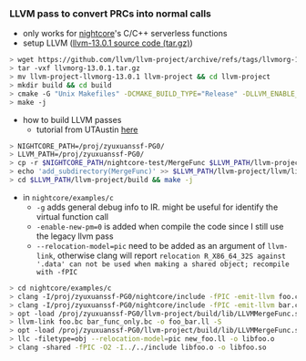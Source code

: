 ### LLVM pass to convert PRCs into normal calls
- only works for [nightcore](https://github.com/ut-osa/nightcore)'s C/C++ serverless functions
- setup LLVM ([llvm-13.0.1 source code (tar.gz)](https://github.com/llvm/llvm-project/releases/tag/llvmorg-13.0.1))

```bash
> wget https://github.com/llvm/llvm-project/archive/refs/tags/llvmorg-13.0.1.tar.gz
> tar -vxf llvmorg-13.0.1.tar.gz
> mv llvm-project-llvmorg-13.0.1 llvm-project && cd llvm-project
> mkdir build && cd build
> cmake -G "Unix Makefiles" -DCMAKE_BUILD_TYPE="Release" -DLLVM_ENABLE_PROJECTS="clang;clang-tools-extra;compiler-rt;lldb;lld" DLLVM_ENABLE_RUNTIMES="libcxx;libcxxabi" ../llvm
> make -j
```

- how to build LLVM passes
  + tutorial from UTAustin [here](https://www.cs.utexas.edu/~pingali/CS380C/2020/assignments/llvm-guide.html)

```bash
> NIGHTCORE_PATH=/proj/zyuxuanssf-PG0/
> LLVM_PATH=/proj/zyuxuanssf-PG0/
> cp -r $NIGHTCORE_PATH/nightcore-test/MergeFunc $LLVM_PATH/llvm-project/llvm/lib/Transforms/
> echo 'add_subdirectory(MergeFunc)' >> $LLVM_PATH/llvm-project/llvm/lib/CMakeList.txt
> cd $LLVM_PATH/llvm-project/build && make -j
```

- in `nightcore/examples/c`
  + `-g` adds general debug info to IR. might be useful for identify the virtual function call
  + `-enable-new-pm=0` is added when compile the code since I still use the legacy llvm pass
  + `--relocation-model=pic` need to be added as an argument of `llvm-link`, otherwise clang will report `relocation R_X86_64_32S against '.data' can not be used when making a shared object; recompile with -fPIC`
  
```bash
> cd nightcore/examples/c
> clang -I/proj/zyuxuanssf-PG0/nightcore/include -fPIC -emit-llvm foo.c -c -o foo.bc
> clang -I/proj/zyuxuanssf-PG0/nightcore/include -fPIC -emit-llvm bar.c -c -o bar.bc
> opt -load /proj/zyuxuanssf-PG0/llvm-project/build/lib/LLVMMergeFunc.so -enable-new-pm=0 -ChangeFuncName bar.bc -o bar_func_only.bc
> llvm-link foo.bc bar_func_only.bc -o foo_bar.ll -S
> opt -load /proj/zyuxuanssf-PG0/llvm-project/build/lib/LLVMMergeFunc.so -S -enable-new-pm=0 -o new_foo.ll -MergeFunc < foo_bar.ll
> llc -filetype=obj --relocation-model=pic new_foo.ll -o libfoo.o
> clang -shared -fPIC -O2 -I../../include libfoo.o -o libfoo.so 
```


